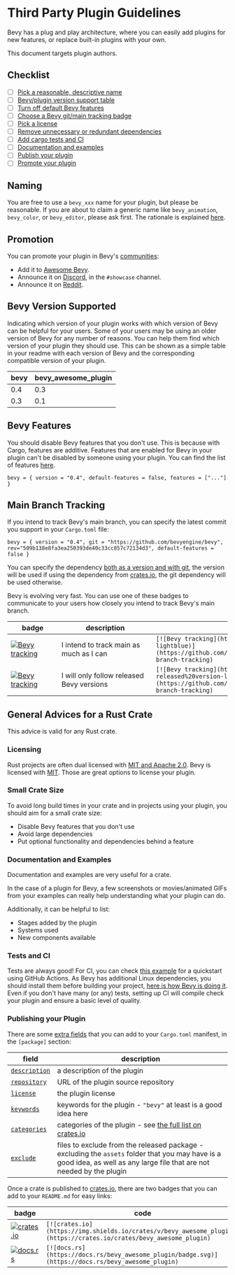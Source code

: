 # Third Party Plugin Guidelines

Bevy has a plug and play architecture, where you can easily add plugins for new features, or replace built-in plugins with your own.

This document targets plugin authors.

## Checklist

* [ ] [Pick a reasonable, descriptive name](#naming)
* [ ] [Bevy/plugin version support table](#bevy-version-supported)
* [ ] [Turn off default Bevy features](#bevy-features)
* [ ] [Choose a Bevy git/main tracking badge](#main-branch-tracking)
* [ ] [Pick a license](#licensing)
* [ ] [Remove unnecessary or redundant dependencies](#small-crate-size)
* [ ] [Add cargo tests and CI](#tests-and-ci)
* [ ] [Documentation and examples](#documentation-and-examples)
* [ ] [Publish your plugin](#publishing-your-plugin)
* [ ] [Promote your plugin](#promotion)

## Naming

You are free to use a `bevy_xxx` name for your plugin, but please be reasonable. If you are about to claim a generic name like `bevy_animation`, `bevy_color`, or `bevy_editor`, please ask first. The rationale is explained [here](https://github.com/bevyengine/bevy/discussions/1202#discussioncomment-258907).

## Promotion

You can promote your plugin in Bevy's [communities](https://github.com/bevyengine/bevy#community):

* Add it to [Awesome Bevy](https://github.com/bevyengine/awesome-bevy).
* Announce it on [Discord](https://discord.gg/gMUk5Ph), in the `#showcase` channel.
* Announce it on [Reddit](https://reddit.com/r/bevy).

## Bevy Version Supported

Indicating which version of your plugin works with which version of Bevy can be helpful for your users. Some of your users may be using an older version of Bevy for any number of reasons. You can help them find which version of your plugin they should use. This can be shown as a simple table in your readme with each version of Bevy and the corresponding compatible version of your plugin.

|bevy|bevy_awesome_plugin|
|---|---|
|0.4|0.3|
|0.3|0.1|

## Bevy Features

You should disable Bevy features that you don't use. This is because with Cargo, features are additive. Features that are enabled for Bevy in your plugin can't be disabled by someone using your plugin. You can find the list of features [here](cargo_features.md).
```
bevy = { version = "0.4", default-features = false, features = ["..."] }
```

## Main Branch Tracking

If you intend to track Bevy's main branch, you can specify the latest commit you support in your `Cargo.toml` file:
```
bevy = { version = "0.4", git = "https://github.com/bevyengine/bevy", rev="509b138e8fa3ea250393de40c33cc857c72134d3", default-features = false }
```
You can specify the dependency [both as a version and with git](https://doc.rust-lang.org/cargo/reference/specifying-dependencies.html#multiple-locations), the version will be used if using the dependency from [crates.io](https://crates.io), the git dependency will be used otherwise.

Bevy is evolving very fast. You can use one of these badges to communicate to your users how closely you intend to track Bevy's main branch.

|<div style="width:100px">badge</div>|<div style="width:200px">description</div>|code|
|-|-|-|
|[![Bevy tracking](https://img.shields.io/badge/Bevy%20tracking-main-lightblue)](https://github.com/bevyengine/bevy/blob/main/docs/plugins_guidelines.md#main-branch-tracking)|I intend to track main as much as I can|`[![Bevy tracking](https://img.shields.io/badge/Bevy%20tracking-main-lightblue)](https://github.com/bevyengine/bevy/blob/main/docs/plugins_guidelines.md#main-branch-tracking)`|
|[![Bevy tracking](https://img.shields.io/badge/Bevy%20tracking-released%20version-lightblue)](https://github.com/bevyengine/bevy/blob/main/docs/plugins_guidelines.md#main-branch-tracking)|I will only follow released Bevy versions|`[![Bevy tracking](https://img.shields.io/badge/Bevy%20tracking-released%20version-lightblue)](https://github.com/bevyengine/bevy/blob/main/docs/plugins_guidelines.md#main-branch-tracking)`|

## General Advices for a Rust Crate

This advice is valid for any Rust crate.

### Licensing

Rust projects are often dual licensed with [MIT and Apache 2.0](https://www.rust-lang.org/policies/licenses). Bevy is licensed with [MIT](https://github.com/bevyengine/bevy/blob/main/LICENSE). Those are great options to license your plugin.

### Small Crate Size

To avoid long build times in your crate and in projects using your plugin, you should aim for a small crate size:

* Disable Bevy features that you don't use
* Avoid large dependencies
* Put optional functionality and dependencies behind a feature

### Documentation and Examples

Documentation and examples are very useful for a crate.

In the case of a plugin for Bevy, a few screenshots or movies/animated GIFs from your examples can really help understanding what your plugin can do.

Additionally, it can be helpful to list:

* Stages added by the plugin
* Systems used
* New components available

### Tests and CI

Tests are always good! For CI, you can check [this example](https://github.com/actions-rs/meta/blob/main/recipes/quickstart.md) for a quickstart using GitHub Actions. As Bevy has additional Linux dependencies, you should install them before building your project, [here is how Bevy is doing it](https://github.com/bevyengine/bevy/blob/cf0e9f9968bb1bceb92a61cd773478675d35cbd6/.github/workflows/ci.yml#L39). Even if you don't have many (or any) tests, setting up CI will compile check your plugin and ensure a basic level of quality.

### Publishing your Plugin

There are some [extra fields](https://doc.rust-lang.org/cargo/reference/manifest.html) that you can add to your `Cargo.toml` manifest, in the `[package]` section:

|field|description|
|-|-|
|[`description`](https://doc.rust-lang.org/cargo/reference/manifest.html#the-description-field)|a description of the plugin|
|[`repository`](https://doc.rust-lang.org/cargo/reference/manifest.html#the-repository-field)|URL of the plugin source repository|
|[`license`](https://doc.rust-lang.org/cargo/reference/manifest.html#the-license-and-license-file-fields)|the plugin license|
|[`keywords`](https://doc.rust-lang.org/cargo/reference/manifest.html#the-keywords-field)|keywords for the plugin - `"bevy"` at least is a good idea here|
|[`categories`](https://doc.rust-lang.org/cargo/reference/manifest.html#the-categories-field)|categories of the plugin - see [the full list on crates.io](https://crates.io/categories)|
|[`exclude`](https://doc.rust-lang.org/cargo/reference/manifest.html#the-exclude-and-include-fields)|files to exclude from the released package - excluding the `assets` folder that you may have is a good idea, as well as any large file that are not needed by the plugin|

Once a crate is published to [crates.io](https://crates.io), there are two badges that you can add to your `README.md` for easy links:

|badge|code|
|-|-|
|[![crates.io](https://img.shields.io/crates/v/bevy)](https://crates.io/crates/bevy)|`[![crates.io](https://img.shields.io/crates/v/bevy_awesome_plugin)](https://crates.io/crates/bevy_awesome_plugin)`|
|[![docs.rs](https://docs.rs/bevy/badge.svg)](https://docs.rs/bevy)|`[![docs.rs](https://docs.rs/bevy_awesome_plugin/badge.svg)](https://docs.rs/bevy_awesome_plugin)`|
